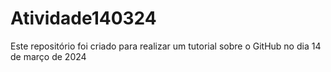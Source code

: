 # Atividade140324
Este repositório foi criado para realizar um tutorial sobre o GitHub no dia 14 de março de 2024
